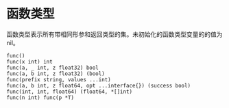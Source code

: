 # 函数类型

函数类型表示所有带相同形参和返回类型的集。未初始化的函数类型变量的的值为 nil。

    func()
    func(x int) int
    func(a, _ int, z float32) bool
    func(a, b int, z float32) (bool)
    func(prefix string, values ...int)
    func(a, b int, z float64, opt ...interface{}) (success bool)
    func(int, int, float64) (float64, *[]int)
    func(n int) func(p *T)